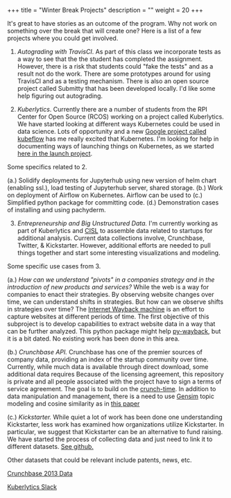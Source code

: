 +++
title = "Winter Break Projects"
description = ""
weight = 20
+++

It's great to have stories as an outcome of the program.  Why not work on something over the break that will create one? Here is a list of a few projects where you could get involved.

1. *Autograding with TravisCI*. As part of this class we incorporate tests as a way to see that the the student has completed the assignment. However, there is a risk that students could "fake the tests" and as a result not do the work.  There are some prototypes around for using TravisCI and as a testing mechanism. There is also an open source project called Submitty that has been developed locally. I'd like some help figuring out autograding.

2. *Kuberlytics*. Currently there are a number of students from the RPI Center for Open Source (RCOS) working on a project called Kuberlytics. We have started looking at different ways Kubernetes could be used in data science. Lots of opportunity and a new [Google project called kubeflow](https://github.com/google/kubeflow) has me really excited that Kubernetes.  I'm looking for help in documenting ways of launching things on Kubernetes, as we started [here in the launch project](https://github.com/Kuberlytics/launch).

Some specifics related to 2.

(a.) Solidify deployments for Jupyterhub using new version of helm chart (enabling ssl.), load testing of Jupyterhub server, shared storage.
(b.) Work on deployment of Airflow on Kubernetes. Airflow can be used to
(c.) Simplified python package for committing code.
(d.) Demonstration cases of installing and using pachyderm.

3. *Entrepreneurship and Big Unstructured Data.* I'm currently working as part of Kuberlytics and [CISL](http://cisl.rpi.edu) to assemble data related to startups for additional analysis.  Current data collections involve, Crunchbase, Twitter, & Kickstarter. However, additional efforts are needed to pull things together and start some interesting visualizations and modeling.

Some specific use cases from 3.

(a.) *How can we understand "pivots" in a companies strategy and in the introduction of new products and services?*  While the web is a way for companies to enact their strategies. By observing website changes over time, we can understand shifts in strategies. But how can we observe shifts in strategies over time? The [Internet Wayback machine](https://archive.org/web/) is an effort to capture websites at different periods of time. The first objective of this subproject is to develop capabilities to extract website data in a way that can be further analyzed. This python package might help [py-wayback](https://bitbucket.org/jgoettsch/py-wayback/src), but it is a bit dated. No existing work has been done in this area.

(b.) *Crunchbase API.*  Crunchbase has one of the premier sources of company data, providing an index of the startup community over time.  Currently, while much data is available through direct download, some additional data requires
Because of the licensing agreement, this repository is private and all people associated with the project have to sign a terms of service agreement. The goal is to build on the [crunch-time](https://github.com/CalvinLeGassick/crunch-time). In addition to data manipulation and management, there is a need to use [Gensim](https://radimrehurek.com/gensim/) topic modeling and cosine similarity as in [this paper](https://misq.org/toward-a-better-measure-of-business-proximity-topic-modeling-for-industry-intelligence.html)

(c.) *Kickstarter.*  While quiet a lot of work has been done one understanding Kickstarter, less work has examined how organizations utilize Kickstarter.  In particular, we suggest that Kickstarter can be an alternative to fund raising. We have started the process of collecting data and just need to link it to different datasets.
[See github.](https://github.com/jkuruzovich/crowd-funding)

Other datasets that could be relevant include patents, news, etc.

[Crunchbase 2013 Data](https://data.crunchbase.com/docs)

[Kuberlytics Slack](https://join.slack.com/t/kuberlytics/shared_invite/enQtMjgyOTA5NTMyMDA0LTM5MjQ5MjMyNzVkODg3NmNhMWQxNTU5NWJiNzVhZTE3YmFkMzNhZjdkNzcwMTQ0OWJiNzQ3ZWMwZmJkYjFmNDY)
